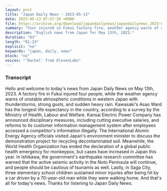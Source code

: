 ```yaml
---
layout: post
title: "Japan Daily News - 2023-05-13"
date: 2023-05-13 07:57:34 +0900
file: https://archive.org/download/japandailynews/japandailynews_2023-05-13.mp3
summary: "Four injured in Fukui factory fire, weather agency warns of unstable atmospheric conditions in western Japan, Kawasaki's Asao Ward has the longest life expectancy in the country, Kansai Electric Power Company announces disciplinary measures after customer information breach, & more…"
description: "English news from Japan for May 13th, 2023."
duration: "83"
length: "01:23"
explicit: "no"
keywords: "japan, daily, news"
block: "no"
voices: "'Rachel' from ElevenLabs"
---
```


### Transcript

Hello and welcome to today's news from Japan Daily News on May 13th, 2023. A factory fire in Fukui injured four people, while the weather agency warns of unstable atmospheric conditions in western Japan with thunderstorms, strong gusts, and sudden heavy rain. Kawasaki's Asao Ward has the longest life expectancy in the country, according to a survey by the Ministry of Health, Labour and Welfare. Kansai Electric Power Company has announced disciplinary measures, including cutting executive salaries, and reforms to its customer information management system after employees accessed a competitor's information illegally. The International Atomic Energy Agency officials visited Japan's environment minister to discuss the demonstration project for recycling decontaminated soil. Meanwhile, the World Health Organization has ended the declaration of a global public health emergency for monkeypox, but cases have increased in Japan this year. In Ishikawa, the government's earthquake research committee has warned that the active seismic activity in the Noto Peninsula will continue, and people should be cautious of tsunamis as well. Lastly, in Saga City, three elementary school children sustained minor injuries after being hit by a car driven by a 70-year-old man while they were walking home.  And that's all for today's news. Thanks for listening to Japan Daily News.
